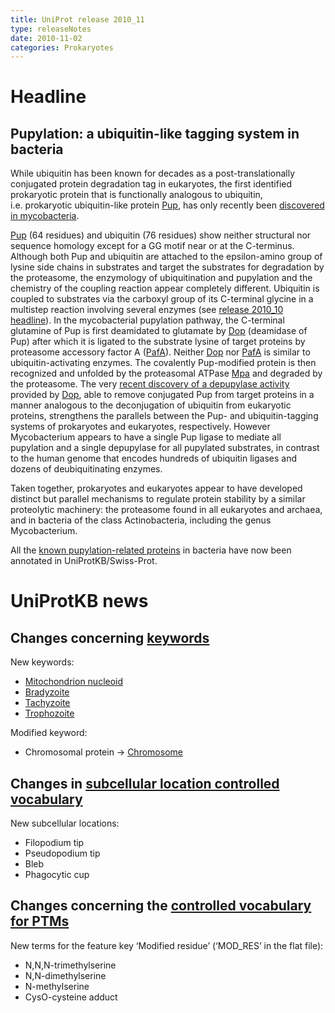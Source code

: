 ```yaml
---
title: UniProt release 2010_11
type: releaseNotes
date: 2010-11-02
categories: Prokaryotes
---
```


# Headline

## Pupylation: a ubiquitin-like tagging system in bacteria

While ubiquitin has been known for decades as a post-translationally conjugated protein degradation tag in eukaryotes, the first identified prokaryotic protein that is functionally analogous to ubiquitin, i.e. prokaryotic ubiquitin-like protein [Pup](https://www.uniprot.org/uniprotkb/O33246), has only recently been [discovered in mycobacteria](http://www.ncbi.nlm.nih.gov/pubmed/18832610,19028679).

[Pup](https://www.uniprot.org/uniprotkb/O33246) (64 residues) and ubiquitin (76 residues) show neither structural nor sequence homology except for a GG motif near or at the C-terminus. Although both Pup and ubiquitin are attached to the epsilon-amino group of lysine side chains in substrates and target the substrates for degradation by the proteasome, the enzymology of ubiquitination and pupylation and the chemistry of the coupling reaction appear completely different. Ubiquitin is coupled to substrates via the carboxyl group of its C-terminal glycine in a multistep reaction involving several enzymes (see [release 2010_10 headline](https://www.uniprot.org/release-notes/2010-10-05-release)). In the mycobacterial pupylation pathway, the C-terminal glutamine of Pup is first deamidated to glutamate by [Dop](https://www.uniprot.org/uniprotkb/O33247) (deamidase of Pup) after which it is ligated to the substrate lysine of target proteins by proteasome accessory factor A ([PafA](https://www.uniprot.org/uniprotkb/P64943)). Neither [Dop](https://www.uniprot.org/uniprotkb/O33247) nor [PafA](https://www.uniprot.org/uniprotkb/P64943) is similar to ubiquitin-activating enzymes. The covalently Pup-modified protein is then recognized and unfolded by the proteasomal ATPase [Mpa](https://www.uniprot.org/uniprotkb/P63345) and degraded by the proteasome. The very [recent discovery of a depupylase activity](http://www.ncbi.nlm.nih.gov/pubmed/20705495) provided by [Dop](https://www.uniprot.org/uniprotkb/O33247), able to remove conjugated Pup from target proteins in a manner analogous to the deconjugation of ubiquitin from eukaryotic proteins, strengthens the parallels between the Pup- and ubiquitin-tagging systems of prokaryotes and eukaryotes, respectively. However Mycobacterium appears to have a single Pup ligase to mediate all pupylation and a single depupylase for all pupylated substrates, in contrast to the human genome that encodes hundreds of ubiquitin ligases and dozens of deubiquitinating enzymes.

Taken together, prokaryotes and eukaryotes appear to have developed distinct but parallel mechanisms to regulate protein stability by a similar proteolytic machinery: the proteasome found in all eukaryotes and archaea, and in bacteria of the class Actinobacteria, including the genus Mycobacterium.

All the [known pupylation-related proteins](https://www.uniprot.org/uniprotkb?query=keyword:KW-0833+AND+reviewed:true+AND+taxonomy_id:2) in bacteria have now been annotated in UniProtKB/Swiss-Prot.

# UniProtKB news

## Changes concerning [keywords](https://ftp.uniprot.org/pub/databases/uniprot/current_release/knowledgebase/complete/docs/?keywlist)

New keywords:

- [Mitochondrion nucleoid](https://www.uniprot.org/keywords/KW-1135)
- [Bradyzoite](https://www.uniprot.org/keywords/KW-1136)
- [Tachyzoite](https://www.uniprot.org/keywords/KW-1137)
- [Trophozoite](https://www.uniprot.org/keywords/KW-1138)

Modified keyword:

- Chromosomal protein -&gt; [Chromosome](https://www.uniprot.org/keywords/KW-0158)

## Changes in [subcellular location controlled vocabulary](https://ftp.uniprot.org/pub/databases/uniprot/current_release/knowledgebase/complete/docs/?subcell)

New subcellular locations:

- Filopodium tip
- Pseudopodium tip
- Bleb
- Phagocytic cup

## Changes concerning the [controlled vocabulary for PTMs](https://ftp.uniprot.org/pub/databases/uniprot/current_release/knowledgebase/complete/docs/ptmlist)

New terms for the feature key ‘Modified residue’ (‘MOD_RES’ in the flat file):

- N,N,N-trimethylserine
- N,N-dimethylserine
- N-methylserine
- CysO-cysteine adduct
